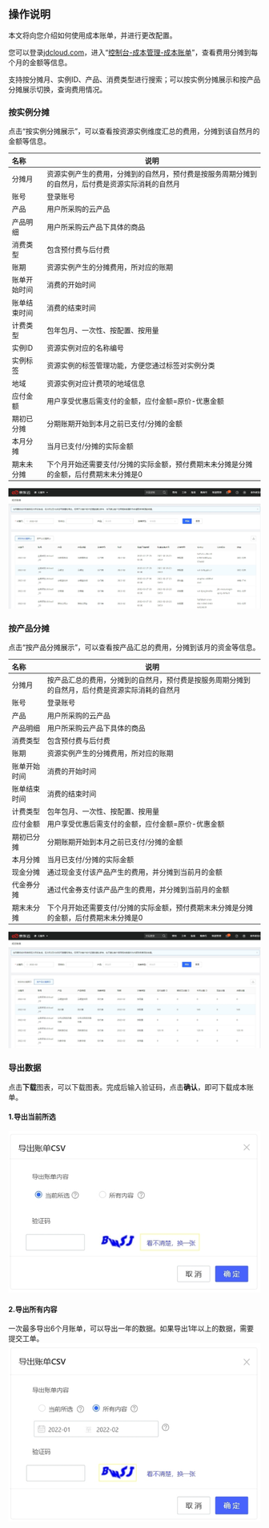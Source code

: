## **操作说明**

本文将向您介绍如何使用成本账单，并进行更改配置。

您可以登录[jdcloud.com](https://www.jdcloud.com/)，进入“[控制台-成本管理-成本账单](cost-allocation-console.jdcloud.com)”，查看费用分摊到每个月的金额等信息。

支持按分摊月、实例ID、产品、消费类型进行搜索；可以按实例分摊展示和按产品分摊展示切换，查询费用情况。

### 按实例分摊

点击“按实例分摊展示”，可以查看按资源实例维度汇总的费用，分摊到该自然月的金额等信息。

|  **名称**   | **说明**                                                     |
| :---------- | ----------------------------------------------------------- |
|   分摊月   | 资源实例产生的费用，分摊到的自然月，预付费是按服务周期分摊到的自然月，后付费是资源实际消耗的自然月 |
|账号|登录账号|
|产品|用户所采购的云产品|
|产品明细|用户所采购云产品下具体的商品|
|消费类型|包含预付费与后付费|
|账期|资源实例产生的分摊费用，所对应的账期|
|账单开始时间|消费的开始时间|
|账单结束时间|消费的结束时间|
|计费类型|包年包月、一次性、按配置、按用量|
|实例ID|资源实例对应的名称编号|
|实例标签|资源实例的标签管理功能，方便您通过标签对实例分类|
|地域|资源实例对应计费项的地域信息|
|应付金额|用户享受优惠后需支付的金额，应付金额=原价-优惠金额|
|期初已分摊|分期账期开始到本月之前已支付/分摊的金额|
|本月分摊|当月已支付/分摊的实际金额|
|期末未分摊|下个月开始还需要支付/分摊的实际金额，预付费期末未分摊是分摊的金额，后付费期末未分摊是0|

![guide1](../../../../image/Billingcost/guide1.png)
### 按产品分摊

点击“按产品分摊展示”，可以查看按产品汇总的费用，分摊到该月的资金等信息。

|  **名称**   | **说明**                                                     |
| :---------- | ----------------------------------------------------------- |
|分摊月|按产品汇总的费用，分摊到的自然月，预付费是按服务周期分摊到的自然月，后付费是资源实际消耗的自然月|
|账号|登录账号|
|产品|用户所采购的云产品|
|产品明细|用户所采购云产品下具体的商品|
|消费类型|包含预付费与后付费|
|账期|资源实例产生的分摊费用，所对应的账期|
|账单开始时间|消费的开始时间|
|账单结束时间|消费的结束时间|
|计费类型|包年包月、一次性、按配置、按用量|
|应付金额|用户享受优惠后需支付的金额，应付金额=原价-优惠金额|
|期初已分摊|分期账期开始到本月之前已支付/分摊的金额|
|本月分摊|当月已支付/分摊的实际金额|
|现金分摊|通过现金支付该产品产生的费用，并分摊到当前月的金额|
|代金券分摊|通过代金券支付该产品产生的费用，并分摊到当前月的金额|
|期末未分摊|下个月开始还需要支付/分摊的实际金额，预付费期末未分摊是分摊的金额，后付费期末未分摊是0|

![guide2](../../../../image/Billingcost/guide2.png)

### 导出数据

点击**下载**图表，可以下载图表。完成后输入验证码，点击**确认**，即可下载成本账单。

#### 1.导出当前所选

![export1](../../../../image/Billingcost/export1.png)

#### 2.导出所有内容

一次最多导出6个月账单，可以导出一年的数据。如果导出1年以上的数据，需要提交工单。
![export2](../../../../image/Billingcost/export2.png)
